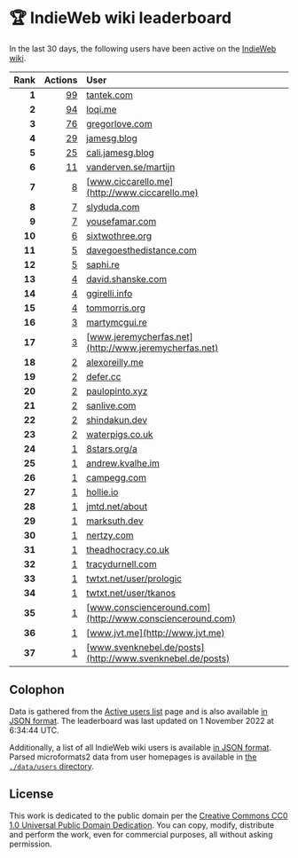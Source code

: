 # 🏆 IndieWeb wiki leaderboard

In the last 30 days, the following users have been active on the [IndieWeb wiki](https://indieweb.org).

| Rank | Actions | User |
|-----:|--------:|:-----|
| **1** | [99](https://indieweb.org/Special:Contributions/Tantek.com) | [tantek.com](http://tantek.com) |
| **2** | [94](https://indieweb.org/Special:Contributions/Loqi.me) | [loqi.me](http://loqi.me) |
| **3** | [76](https://indieweb.org/Special:Contributions/Gregorlove.com) | [gregorlove.com](http://gregorlove.com) |
| **4** | [29](https://indieweb.org/Special:Contributions/Jamesg.blog) | [jamesg.blog](http://jamesg.blog) |
| **5** | [25](https://indieweb.org/Special:Contributions/Cali.jamesg.blog) | [cali.jamesg.blog](http://cali.jamesg.blog) |
| **6** | [11](https://indieweb.org/Special:Contributions/Vanderven.se_martijn) | [vanderven.se/martijn](http://vanderven.se/martijn) |
| **7** | [8](https://indieweb.org/Special:Contributions/Www.ciccarello.me) | [www.ciccarello.me](http://www.ciccarello.me) |
| **8** | [7](https://indieweb.org/Special:Contributions/Slyduda.com) | [slyduda.com](http://slyduda.com) |
| **9** | [7](https://indieweb.org/Special:Contributions/Yousefamar.com) | [yousefamar.com](http://yousefamar.com) |
| **10** | [6](https://indieweb.org/Special:Contributions/Sixtwothree.org) | [sixtwothree.org](http://sixtwothree.org) |
| **11** | [5](https://indieweb.org/Special:Contributions/Davegoesthedistance.com) | [davegoesthedistance.com](http://davegoesthedistance.com) |
| **12** | [5](https://indieweb.org/Special:Contributions/Saphi.re) | [saphi.re](http://saphi.re) |
| **13** | [4](https://indieweb.org/Special:Contributions/David.shanske.com) | [david.shanske.com](http://david.shanske.com) |
| **14** | [4](https://indieweb.org/Special:Contributions/Ggirelli.info) | [ggirelli.info](http://ggirelli.info) |
| **15** | [4](https://indieweb.org/Special:Contributions/Tommorris.org) | [tommorris.org](http://tommorris.org) |
| **16** | [3](https://indieweb.org/Special:Contributions/Martymcgui.re) | [martymcgui.re](http://martymcgui.re) |
| **17** | [3](https://indieweb.org/Special:Contributions/Www.jeremycherfas.net) | [www.jeremycherfas.net](http://www.jeremycherfas.net) |
| **18** | [2](https://indieweb.org/Special:Contributions/Alexoreilly.me) | [alexoreilly.me](http://alexoreilly.me) |
| **19** | [2](https://indieweb.org/Special:Contributions/Defer.cc) | [defer.cc](http://defer.cc) |
| **20** | [2](https://indieweb.org/Special:Contributions/Paulopinto.xyz) | [paulopinto.xyz](http://paulopinto.xyz) |
| **21** | [2](https://indieweb.org/Special:Contributions/Sanlive.com) | [sanlive.com](http://sanlive.com) |
| **22** | [2](https://indieweb.org/Special:Contributions/Shindakun.dev) | [shindakun.dev](http://shindakun.dev) |
| **23** | [2](https://indieweb.org/Special:Contributions/Waterpigs.co.uk) | [waterpigs.co.uk](http://waterpigs.co.uk) |
| **24** | [1](https://indieweb.org/Special:Contributions/8stars.org_a) | [8stars.org/a](http://8stars.org/a) |
| **25** | [1](https://indieweb.org/Special:Contributions/Andrew.kvalhe.im) | [andrew.kvalhe.im](http://andrew.kvalhe.im) |
| **26** | [1](https://indieweb.org/Special:Contributions/Campegg.com) | [campegg.com](http://campegg.com) |
| **27** | [1](https://indieweb.org/Special:Contributions/Hollie.io) | [hollie.io](http://hollie.io) |
| **28** | [1](https://indieweb.org/Special:Contributions/Jmtd.net_about) | [jmtd.net/about](http://jmtd.net/about) |
| **29** | [1](https://indieweb.org/Special:Contributions/Marksuth.dev) | [marksuth.dev](http://marksuth.dev) |
| **30** | [1](https://indieweb.org/Special:Contributions/Nertzy.com) | [nertzy.com](http://nertzy.com) |
| **31** | [1](https://indieweb.org/Special:Contributions/Theadhocracy.co.uk) | [theadhocracy.co.uk](http://theadhocracy.co.uk) |
| **32** | [1](https://indieweb.org/Special:Contributions/Tracydurnell.com) | [tracydurnell.com](http://tracydurnell.com) |
| **33** | [1](https://indieweb.org/Special:Contributions/Twtxt.net_user_prologic) | [twtxt.net/user/prologic](http://twtxt.net/user/prologic) |
| **34** | [1](https://indieweb.org/Special:Contributions/Twtxt.net_user_tkanos) | [twtxt.net/user/tkanos](http://twtxt.net/user/tkanos) |
| **35** | [1](https://indieweb.org/Special:Contributions/Www.conscienceround.com) | [www.conscienceround.com](http://www.conscienceround.com) |
| **36** | [1](https://indieweb.org/Special:Contributions/Www.jvt.me) | [www.jvt.me](http://www.jvt.me) |
| **37** | [1](https://indieweb.org/Special:Contributions/Www.svenknebel.de_posts) | [www.svenknebel.de/posts](http://www.svenknebel.de/posts) |


## Colophon

Data is gathered from the [Active users list](https://indieweb.org/Special:ActiveUsers) page and is also available [in JSON format](https://github.com/jgarber623/indieweb-wiki-leaderboard/blob/main/data/leaderboard.json). The leaderboard was last updated on 1 November 2022 at 6:34:44 UTC.

Additionally, a list of all IndieWeb wiki users is available [in JSON format](https://github.com/jgarber623/indieweb-wiki-leaderboard/blob/main/data/users.json). Parsed microformats2 data from user homepages is available in [the `./data/users` directory](https://github.com/jgarber623/indieweb-wiki-leaderboard/blob/main/data/users).

## License

This work is dedicated to the public domain per the [Creative Commons CC0 1.0 Universal Public Domain Dedication](https://creativecommons.org/publicdomain/zero/1.0/). You can copy, modify, distribute and perform the work, even for commercial purposes, all without asking permission.
